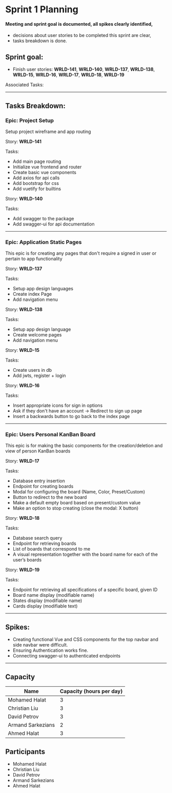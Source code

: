 # Sprint 1 Planning

#### Meeting and sprint goal is documented, all spikes clearly identified,
- decisions about user stories to be completed this sprint are clear,
- tasks breakdown is done.

## Sprint goal:
 - Finish user stories: __WRLD-141__, __WRLD-140__, __WRLD-137__, __WRLD-138__, __WRLD-15__, __WRLD-16__, __WRLD-17__, __WRLD-18__, __WRLD-19__

 Associated Tasks:


---

## Tasks Breakdown:
### Epic: Project Setup
Setup project wireframe and app routing

Story: __WRLD-141__

Tasks:
 - Add main page routing
 - Initialize vue frontend and router
 - Create basic vue components
 - Add axios for api calls
 - Add bootstrap for css
 - Add vuetify for builtins

Story: __WRLD-140__

Tasks:
 - Add swagger to the package
 - Add swagger-ui for api documentation

---

### Epic: Application Static Pages
This epic is for creating any pages that don't require a signed in user or pertain to app functionality

Story: __WRLD-137__

Tasks:
 - Setup app design languages
 - Create index Page
 - Add navigation menu

Story: __WRLD-138__

Tasks:
 - Setup app design language
 - Create welcome pages
 - Add navigation menu

Story: __WRLD-15__

Tasks:
 - Create users in db
 - Add jwts, register + login

Story: __WRLD-16__

Tasks:
 - Insert appropriate icons for sign in options
 - Ask if they don't have an account -> Redirect to sign up page
 - Insert a backwards button to go back to the index page
---

### Epic: Users Personal KanBan Board
This epic is for making the basic components for the creation/deletion and view of person KanBan boards


Story: __WRLD-17__

Tasks:
 - Database entry insertion
 - Endpoint for creating boards
 - Modal for configuring the board (Name, Color, Preset/Custom)
 - Button to redirect to the new board
 - Make a default empty board based on present/custom value
 - Make an option to stop creating (close the modal: X button)

Story: __WRLD-18__

Tasks:
 - Database search query
 - Endpoint for retrieving boards
 - List of boards that correspond to me
 - A visual representation together with the board name for each of the user’s boards

Story: __WRLD-19__

Tasks:
 - Endpoint for retrieving all specifications of a specific board, given ID
 - Board name display (modifiable name)
 - States display (modifiable name)
 - Cards display (modifiable text)

---

## Spikes:
 - Creating functional Vue and CSS components for the top navbar and side navbar were difficult.
 - Ensuring Authentication works fine.
 - Connecting swagger-ui to authenticated endpoints

---

## Capacity
| Name | Capacity (hours per day) |
| --- | --- |
| Mohamed Halat | 3 |
| Christian Liu | 3 |
| David Petrov | 3 |
| Armand Sarkezians | 2 |
| Ahmed Halat | 3 |

## Participants
- Mohamed Halat
- Christian Liu
- David Petrov
- Armand Sarkezians
- Ahmed Halat
